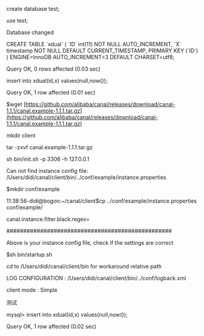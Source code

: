 create database test;

use test;

Database changed

CREATE TABLE \`xdual\` \( \`ID\` int\(11\) NOT NULL AUTO\_INCREMENT, \`X\` timestamp NOT NULL DEFAULT CURRENT\_TIMESTAMP, PRIMARY KEY \(\`ID\`\)  \) ENGINE=InnoDB AUTO\_INCREMENT=3 DEFAULT CHARSET=utf8;

Query OK, 0 rows affected \(0.03 sec\)

insert into xdual\(id,x\) values\(null,now\(\)\);

Query OK, 1 row affected \(0.01 sec\)

$wget [https://github.com/alibaba/canal/releases/download/canal-1.1.1/canal.example-1.1.1.tar.gz](https://github.com/alibaba/canal/releases/download/canal-1.1.1/canal.example-1.1.1.tar.gz)

mkdir   client

tar -zxvf canal.example-1.1.1.tar.gz

sh bin/init.sh -p 3306 -h 127.0.0.1

Can not find instance config file: /Users/didi/canal/client/bin/../conf/example/instance.properties

$mkdir conf/example

11:38:56-didi@bogon:~/canal/client$cp ../conf/example/instance.properties conf/example/

canal.instance.filter.black.regex=

\#\#\#\#\#\#\#\#\#\#\#\#\#\#\#\#\#\#\#\#\#\#\#\#\#\#\#\#\#\#\#\#\#\#\#\#\#\#\#\#\#\#\#\#\#\#\#\#\#

Above is your instance config file, check if the settings are correct

$sh bin/startup.sh

cd to /Users/didi/canal/client/bin for workaround relative path

LOG CONFIGURATION : /Users/didi/canal/client/bin/../conf/logback.xml

client mode : Simple

测试

mysql&gt; insert into xdual\(id,x\) values\(null,now\(\)\);

Query OK, 1 row affected \(0.02 sec\)



